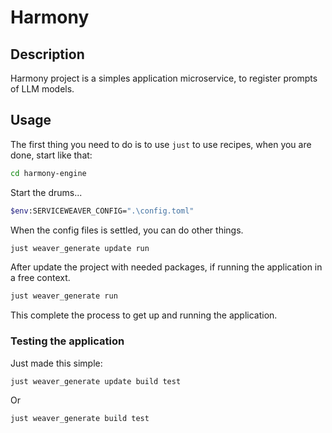 # Harmony

## Description

Harmony project is a simples application microservice, to register prompts of LLM models.

## Usage

The first thing you need to do is to use `just` to use recipes, when you are done, start like that:

```sh
cd harmony-engine
```

Start the drums...

```sh
$env:SERVICEWEAVER_CONFIG=".\config.toml"
```

When the config files is settled, you can do other things.

```sh
just weaver_generate update run
```

After update the project with needed packages, if running the application in a free context.

```sh
just weaver_generate run
```

This complete the process to get up and running the application.

### Testing the application

Just made this simple:

```sh
just weaver_generate update build test
```

Or

```sh
just weaver_generate build test
```

